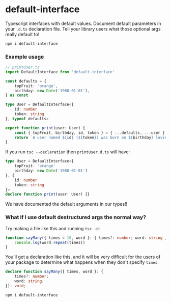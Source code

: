 # default-interface

Typescript interfaces with default values. Document default parameters in your `.d.ts` declaration file. Tell your library users what those optional args really default to!

```sh
npm i default-interface
```

### Example usage

```ts
// printUser.ts
import DefaultInterface from 'default-interface'

const defaults = {
    topFruit: 'orange',
    birthday: new Date('1980-01-01'),
} as const

type User = DefaultInterface<{
    id: number
    token: string
}, typeof defaults>

export function print(user: User) {
    const { topFruit, birthday, id, token } = { ...defaults, ...user }
    return `A user named ${id} (${token}) was born on ${birthday} loving ${topFruit}s`
}
```

If you run `tsc --declaration` then `printUser.d.ts` will have:

```ts
type User = DefaultInterface<{
    topFruit: 'orange'
    birthday: new Date('1980-01-01')
}, {
    id: number
    token: string
}>
declare function print(user: User) {}
```

We have documented the default arguments in our types!!

### What if I use default destructured args the normal way?

Try making a file like this and running `tsc -d`:

```ts
function sayMany({ times = 10, word }: { times?: number; word: string }) {
    console.log(word.repeat(times))
}
```

You'll get a declaration like this, and it will be very difficult for the users of your package to determine what happens when they don't specify `times`:

```ts
declare function sayMany({ times, word }: {
    times?: number;
    word: string;
}): void;
```

```sh
npm i default-interface
```
